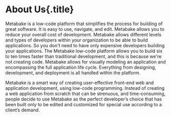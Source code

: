 # About Us{.title}

Metabake is a low-code platform that simplifies the process for building of great software. It is easy to use, navigate, and edit. Metabake allows you to reduce your overall cost of development. Metabake allows different levels and types of developers within your organization to be able to build applications. So you don't need to have only expensive developers building your applications. The Metabake low-code platform allows you to build six to ten times faster than traditional development, and this is because we're not creating code. Metabake allows for visually modeling an application and encompassing the full application life cycle. Everything from designing, development, and deployment is all handled within the platform.

Metabake is a smart way of creating user-effective front-end web and application development, using low-code programming. Instead of creating a web application from scratch that can be strenuous, and time-consuming, people decide to use Metabake as the perfect developer’s choice that has been built only to be edited and customized for special use according to a client’s demand.
